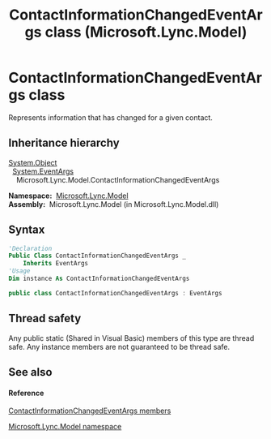 ﻿---
title: ContactInformationChangedEventArgs class (Microsoft.Lync.Model)
TOCTitle: ContactInformationChangedEventArgs class
ms:assetid: T:Microsoft.Lync.Model.ContactInformationChangedEventArgs_DI_3_UC_OCS14MrefLyncWPF
ms:mtpsurl: https://msdn.microsoft.com/en-us/library/microsoft.lync.model.contactinformationchangedeventargs_di_3_uc_ocs14mreflyncwpf(v=office.15)
ms:contentKeyID: 48589263
ms.date: 07/28/2014
mtps_version: v=office.15
f1_keywords:
- Microsoft.Lync.Model.ContactInformationChangedEventArgs
dev_langs:
- CSharp
- JScript
- VB
- other
---

# ContactInformationChangedEventArgs class

Represents information that has changed for a given contact.

## Inheritance hierarchy

[System.Object](http://msdn2.microsoft.com/en-us/library/e5kfa45b)  
  [System.EventArgs](http://msdn2.microsoft.com/en-us/library/118wxtk3)  
    Microsoft.Lync.Model.ContactInformationChangedEventArgs  

**Namespace:**  [Microsoft.Lync.Model](microsoft-lync-model-namespace_2.md)  
**Assembly:**  Microsoft.Lync.Model (in Microsoft.Lync.Model.dll)

## Syntax

``` vb
'Declaration
Public Class ContactInformationChangedEventArgs _
    Inherits EventArgs
'Usage
Dim instance As ContactInformationChangedEventArgs
```

``` csharp
public class ContactInformationChangedEventArgs : EventArgs
```

## Thread safety

Any public static (Shared in Visual Basic) members of this type are thread safe. Any instance members are not guaranteed to be thread safe.

## See also

#### Reference

[ContactInformationChangedEventArgs members](contactinformationchangedeventargs-members-microsoft-lync-model_2.md)

[Microsoft.Lync.Model namespace](microsoft-lync-model-namespace_2.md)

